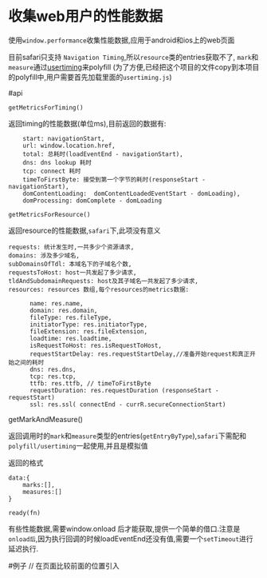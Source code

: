 # 收集web用户的性能数据


使用`window.performance`收集性能数据,应用于android和ios上的web页面

目前safari只支持 `Navigation Timing`,所以`resource`类的entries获取不了,
`mark`和`measure`通过[usertiming](https://github.com/nicjansma/usertiming.js)来polyfill
(为了方便,已经把这个项目的文件copy到本项目的polyfill中,用户需要首先加载里面的`usertiming.js`)


#api

`getMetricsForTiming()`

返回timing的性能数据(单位ms),目前返回的数据有:

        start: navigationStart,
        url: window.location.href,
        total: 总耗时(loadEventEnd - navigationStart),
        dns: dns lookup 耗时
        tcp: connect 耗时
        timeToFirstByte: 接受到第一个字节的耗时(responseStart - navigationStart),
        domContentLoading:  domContentLoadedEventStart - domLoading),
        domProcessing: domComplete - domLoading


`getMetricsForResource()`

返回resource的性能数据,`safari`下,此项没有意义

    requests: 统计发生时,一共多少个资源请求,
    domains: 涉及多少域名,
    subDomainsOfTdl: 本域名下的子域名个数,
    requestsToHost: host一共发起了多少请求,
    tldAndSubdomainRequests: host及其子域名一共发起了多少请求,
    resources: resources 数组,每个resources的metrics数据:

          name: res.name,
          domain: res.domain,
          fileType: res.fileType,
          initiatorType: res.initiatorType,
          fileExtension: res.fileExtension,
          loadtime: res.loadtime,
          isRequestToHost: res.isRequestToHost,
          requestStartDelay: res.requestStartDelay,//准备开始request和真正开始之间的耗时
          dns: res.dns,
          tcp: res.tcp,
          ttfb: res.ttfb, // timeToFirstByte
          requestDuration: res.requestDuration (responseStart - requestStart)
          ssl: res.ssl( connectEnd - currR.secureConnectionStart)


getMarkAndMeasure()

返回调用时的`mark`和`measure`类型的entries(`getEntryByType`),`safari`下需配和`polyfill/usertiming`一起使用,并且是模拟值

返回的格式

    data:{
        marks:[],
        measures:[]
    }

`ready(fn)`

有些性能数据,需要window.onload 后才能获取,提供一个简单的借口.注意是`onload后`,因为执行回调的时候loadEventEnd还没有值,需要一个`setTimeout`进行延迟执行.

#例子
    // 在页面比较前面的位置引入 <script src='polyfill/usertiming.js'>

    import perfObj from 'web-performance'

    perfObj.ready(function(){
        console.log(perfObj.getMetricsForTiming())
        console.log(perfObj.getMetricsForResource())
    })

    setTimeout(()=>{
        window.performance.mark('mark_end_xhr');
        window.performance.measure('mark_xhr','mark_start_xhr','mark_end_xhr');
        console.log(perfObj.getMarkAndMeasure())
    },1000)

    window.performance.mark('mark_start_xhr');


鸣谢:
   统计数据的部分代码来自项目:

   [performance-bookmarklet](https://github.com/micmro/performance-bookmarklet)

   是一个chrome和firefox的插件,可以安装,实际体验一下.







